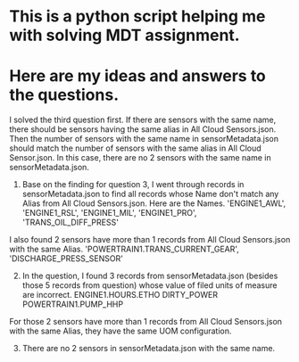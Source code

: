 # This is a python script helping me with solving MDT assignment. 
# Here are my ideas and answers to the questions.  

I solved the third question first. If there are sensors with the same name, there should be sensors having the same alias in All Cloud Sensors.json. Then the number of sensors with the same name in sensorMetadata.json should match the number of sensors with the same alias in All Cloud Sensor.json. In this case, there are no 2 sensors with the same name in sensorMetadata.json.

1. Base on the finding for question 3,  I went through records in sensorMetadata.json to find all records whose Name don't match any Alias from  All Cloud Sensors.json. Here are the Names.
'ENGINE1_AWL', 'ENGINE1_RSL', 'ENGINE1_MIL', 'ENGINE1_PRO', 'TRANS_OIL_DIFF_PRESS'

I also found 2 sensors have more than 1 records from All Cloud Sensors.json with the same Alias.
'POWERTRAIN1.TRANS_CURRENT_GEAR', 'DISCHARGE_PRESS_SENSOR'

2. In the question, I found 3 records from sensorMetadata.json (besides those 5 records from question) whose value of filed units of measure are incorrect.
ENGINE1.HOURS.ETHO
DIRTY_POWER
POWERTRAIN1.PUMP_HHP

For those 2 sensors have more than 1 records from All Cloud Sensors.json with the same Alias, they have the same UOM configuration. 

3. There are no 2 sensors in sensorMetadata.json with the same name.
